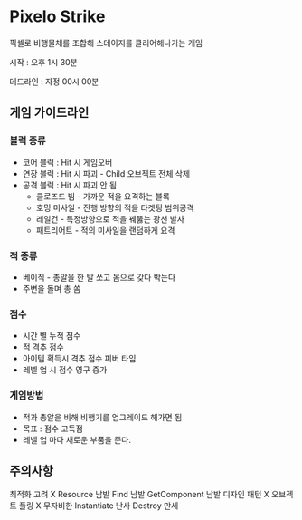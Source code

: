 # Pixelo Strike

픽셀로 비행물체를 조합해 스테이지를 클리어해나가는 게임

시작 : 오후 1시 30분

데드라인 : 자정 00시 00분

## 게임 가이드라인

### 블럭 종류

* 코어 블럭 : Hit 시 게임오버
* 연장 블럭 : Hit 시 파괴 - Child 오브젝트 전체 삭제
* 공격 블럭 : Hit 시 파괴 안 됨
  * 클로즈드 빔 - 가까운 적을 요격하는 블록
  * 호밍 미사일 - 진행 방향의 적을 타겟팅 범위공격
  * 레일건 - 특정방향으로 적을 꿰뚫는 광선 발사
  * 패트리어트 - 적의 미사일을 랜덤하게 요격
  

### 적 종류
* 베이직 - 총알을 한 발 쏘고 몸으로 갖다 박는다
* 주변을 돌며 총 쏨


### 점수
* 시간 별 누적 점수
* 적 격추 점수
* 아이템 획득시 격추 점수 피버 타임
* 레벨 업 시 점수 영구 증가

### 게임방법
* 적과 총알을 비해 비행기를 업그레이드 해가면 됨
* 목표 : 점수 고득점
* 레벨 업 마다 새로운 부품을 준다.


## 주의사항
최적화 고려 X
Resource 남발
Find 남발
GetComponent 남발
디자인 패턴 X
오브젝트 풀링 X
무자비한 Instantiate 난사
Destroy 만세
